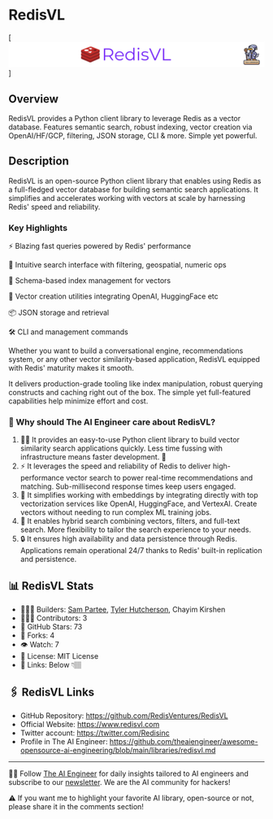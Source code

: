 # RedisVL
[![The AI Engineer presents RedisVL](redisvl_1920x192.png)]
## Overview
RedisVL provides a Python client library to leverage Redis as a vector database. Features semantic search, robust indexing, vector creation via OpenAI/HF/GCP, filtering, JSON storage, CLI & more. Simple yet powerful.

## Description
RedisVL is an open-source Python client library that enables using Redis as a full-fledged vector database for building semantic search applications. It simplifies and accelerates working with vectors at scale by harnessing Redis' speed and reliability.

### Key Highlights

⚡️ Blazing fast queries powered by Redis' performance

🧭 Intuitive search interface with filtering, geospatial, numeric ops

📑 Schema-based index management for vectors

🎨 Vector creation utilities integrating OpenAI, HuggingFace etc

📦 JSON storage and retrieval

🛠️ CLI and management commands

Whether you want to build a conversational engine, recommendations system, or any other vector similarity-based application, RedisVL equipped with Redis' maturity makes it smooth.

It delivers production-grade tooling like index manipulation, robust querying constructs and caching right out of the box. The simple yet full-featured capabilities help minimize effort and cost.

### 🤔 Why should The AI Engineer care about RedisVL?
1. 👩‍💻 It provides an easy-to-use Python client library to build vector similarity search applications quickly. Less time fussing with infrastructure means faster development. 🚀
2. ⚡️ It leverages the speed and reliability of Redis to deliver high-performance vector search to power real-time recommendations and matching. Sub-millisecond response times keep users engaged.
3. 🌈 It simplifies working with embeddings by integrating directly with top vectorization services like OpenAI, HuggingFace, and VertexAI. Create vectors without needing to run complex ML training jobs.
4. 🧩 It enables hybrid search combining vectors, filters, and full-text search. More flexibility to tailor the search experience to your needs.
5. 🔒 It ensures high availability and data persistence through Redis. Applications remain operational 24/7 thanks to Redis' built-in replication and persistence.

## 📊 RedisVL Stats
* 👷🏽‍♀️ Builders: [Sam Partee](https://www.linkedin.com/in/sampartee/), [Tyler Hutcherson](https://www.linkedin.com/in/tyler-hutcherson/), Chayim Kirshen
* 👩🏽‍💻 Contributors: 3
* 💫 GitHub Stars: 73
* 🍴 Forks: 4
* 👁️ Watch: 7
* 🪪 License: MIT License
* 🔗 Links: Below 👇🏽

## 🖇️ RedisVL Links
* GitHub Repository: https://github.com/RedisVentures/RedisVL
* Official Website: https://www.redisvl.com
* Twitter account: https://twitter.com/Redisinc
* Profile in The AI Engineer: https://github.com/theaiengineer/awesome-opensource-ai-engineering/blob/main/libraries/redisvl.md

---
🧙🏽 Follow [The AI Engineer](https://www.linkedin.com/company/theaiengineer/) for daily insights tailored to AI engineers and subscribe to our [newsletter](http://theaiengineerco.substack.com). We are the AI community for hackers!

⚠️ If you want me to highlight your favorite AI library, open-source or not, please share it in the comments section!


